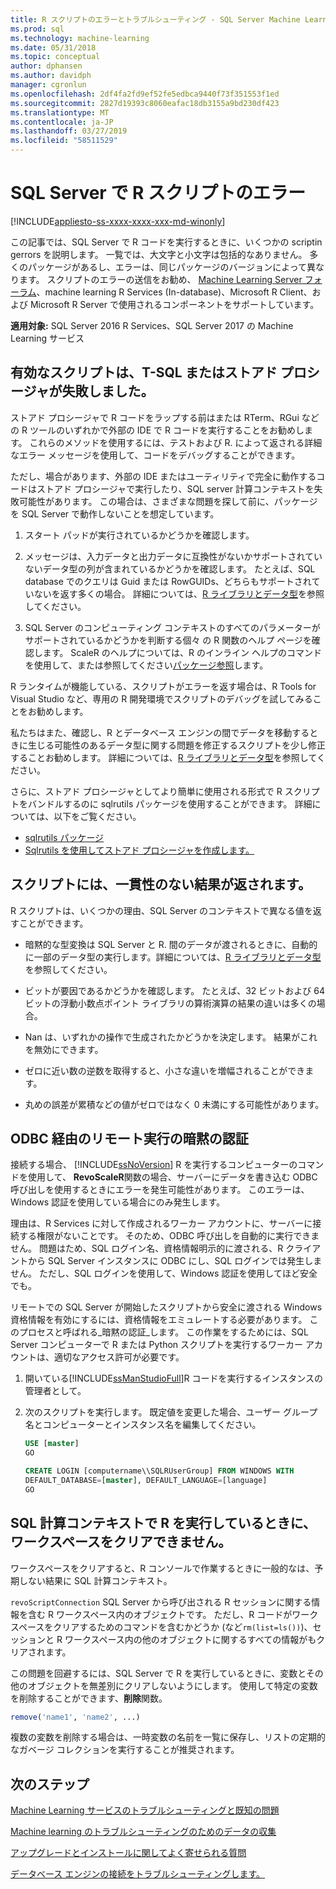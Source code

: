 ```yaml
---
title: R スクリプトのエラーとトラブルシューティング - SQL Server Machine Learning サービス
ms.prod: sql
ms.technology: machine-learning
ms.date: 05/31/2018
ms.topic: conceptual
author: dphansen
ms.author: davidph
manager: cgronlun
ms.openlocfilehash: 2df4fa2fd9ef52fe5edbca9440f73f351553f1ed
ms.sourcegitcommit: 2827d19393c8060eafac18db3155a9bd230df423
ms.translationtype: MT
ms.contentlocale: ja-JP
ms.lasthandoff: 03/27/2019
ms.locfileid: "58511529"
---
```

# <a name="r-scripting-errors-in-sql-server"></a>SQL Server で R スクリプトのエラー
[!INCLUDE[appliesto-ss-xxxx-xxxx-xxx-md-winonly](../includes/appliesto-ss-xxxx-xxxx-xxx-md-winonly.md)]

この記事では、SQL Server で R コードを実行するときに、いくつかの scriptin gerrors を説明します。 一覧では、大文字と小文字は包括的なありません。 多くのパッケージがあるし、エラーは、同じパッケージのバージョンによって異なります。 スクリプトのエラーの送信をお勧め、 [Machine Learning Server フォーラム](https://social.msdn.microsoft.com/Forums/en-US/home?category=MicrosoftR)、machine learning R Services (In-database)、Microsoft R Client、および Microsoft R Server で使用されるコンポーネントをサポートしています。

**適用対象:** SQL Server 2016 R Services、SQL Server 2017 の Machine Learning サービス


## <a name="valid-script-fails-in-t-sql-or-in-stored-procedures"></a>有効なスクリプトは、T-SQL またはストアド プロシージャが失敗しました。

ストアド プロシージャで R コードをラップする前はまたは RTerm、RGui などの R ツールのいずれかで外部の IDE で R コードを実行することをお勧めします。 これらのメソッドを使用するには、テストおよび R. によって返される詳細なエラー メッセージを使用して、コードをデバッグすることができます。

ただし、場合があります、外部の IDE またはユーティリティで完全に動作するコードはストアド プロシージャで実行したり、SQL server 計算コンテキストを失敗可能性があります。 この場合は、さまざまな問題を探して前に、パッケージを SQL Server で動作しないことを想定しています。

1. スタート パッドが実行されているかどうかを確認します。

2. メッセージは、入力データと出力データに互換性がないかサポートされていないデータ型の列が含まれているかどうかを確認します。 たとえば、SQL database でのクエリは Guid または RowGUIDs、どちらもサポートされていないを返す多くの場合。 詳細については、[R ライブラリとデータ型](r/r-libraries-and-data-types.md)を参照してください。

3. SQL Server のコンピューティング コンテキストのすべてのパラメーターがサポートされているかどうかを判断する個々 の R 関数のヘルプ ページを確認します。 ScaleR のヘルプについては、R のインライン ヘルプのコマンドを使用して、または参照してください[パッケージ参照](https://docs.microsoft.com/r-server/r-reference/revoscaler/revoscaler)します。

R ランタイムが機能している、スクリプトがエラーを返す場合は、R Tools for Visual Studio など、専用の R 開発環境でスクリプトのデバッグを試してみることをお勧めします。

私たちはまた、確認し、R とデータベース エンジンの間でデータを移動するときに生じる可能性のあるデータ型に関する問題を修正するスクリプトを少し修正することお勧めします。 詳細については、[R ライブラリとデータ型](r/r-libraries-and-data-types.md)を参照してください。

さらに、ストアド プロシージャとしてより簡単に使用される形式で R スクリプトをバンドルするのに sqlrutils パッケージを使用することができます。 詳細については、以下をご覧ください。
* [sqlrutils パッケージ](r/ref-r-sqlrutils.md)
* [Sqlrutils を使用してストアド プロシージャを作成します。](r/how-to-create-a-stored-procedure-using-sqlrutils.md)

## <a name="script-returns-inconsistent-results"></a>スクリプトには、一貫性のない結果が返されます。

R スクリプトは、いくつかの理由、SQL Server のコンテキストで異なる値を返すことができます。

- 暗黙的な型変換は SQL Server と R. 間のデータが渡されるときに、自動的に一部のデータ型の実行します。詳細については、[R ライブラリとデータ型](r/r-libraries-and-data-types.md)を参照してください。

- ビットが要因であるかどうかを確認します。 たとえば、32 ビットおよび 64 ビットの浮動小数点ポイント ライブラリの算術演算の結果の違いは多くの場合。

- Nan は、いずれかの操作で生成されたかどうかを決定します。 結果がこれを無効にできます。

- ゼロに近い数の逆数を取得すると、小さな違いを増幅されることができます。

- 丸めの誤差が累積などの値がゼロではなく 0 未満にする可能性があります。

## <a name="implied-authentication-for-remote-execution-via-odbc"></a>ODBC 経由のリモート実行の暗黙の認証

接続する場合、 [!INCLUDE[ssNoVersion](../includes/ssnoversion-md.md)] R を実行するコンピューターのコマンドを使用して、 **RevoScaleR**関数の場合、サーバーにデータを書き込む ODBC 呼び出しを使用するときにエラーを発生可能性があります。 このエラーは、Windows 認証を使用している場合にのみ発生します。

理由は、R Services に対して作成されるワーカー アカウントに、サーバーに接続する権限がないことです。 そのため、ODBC 呼び出しを自動的に実行できません。 問題はため、SQL ログイン名、資格情報明示的に渡される、R クライアントから SQL Server インスタンスに ODBC にし、SQL ログインでは発生しません。 ただし、SQL ログインを使用して、Windows 認証を使用してほど安全でも。

リモートでの SQL Server が開始したスクリプトから安全に渡される Windows 資格情報を有効にするには、資格情報をエミュレートする必要があります。 このプロセスと呼ばれる_暗黙の認証_します。 この作業をするためには、SQL Server コンピューターで R または Python スクリプトを実行するワーカー アカウントは、適切なアクセス許可が必要です。

1. 開いている[!INCLUDE[ssManStudioFull](../includes/ssmanstudiofull-md.md)]R コードを実行するインスタンスの管理者として。

2. 次のスクリプトを実行します。 既定値を変更した場合、ユーザー グループ名とコンピューターとインスタンス名を編集してください。

    ```sql
    USE [master]
    GO
    
    CREATE LOGIN [computername\\SQLRUserGroup] FROM WINDOWS WITH
    DEFAULT_DATABASE=[master], DEFAULT_LANGUAGE=[language]
    GO
    ```

## <a name="avoid-clearing-the-workspace-while-youre-running-r-in-a-sql-compute-context"></a>SQL 計算コンテキストで R を実行しているときに、ワークスペースをクリアできません。

ワークスペースをクリアすると、R コンソールで作業するときに一般的なは、予期しない結果に SQL 計算コンテキスト。

`revoScriptConnection` SQL Server から呼び出される R セッションに関する情報を含む R ワークスペース内のオブジェクトです。 ただし、R コードがワークスペースをクリアするためのコマンドを含むかどうか (など`rm(list=ls())`)、セッションと R ワークスペース内の他のオブジェクトに関するすべての情報がもクリアされます。

この問題を回避するには、SQL Server で R を実行しているときに、変数とその他のオブジェクトを無差別にクリアしないようにします。 使用して特定の変数を削除することができます、**削除**関数。

```R
remove('name1', 'name2', ...)
```

複数の変数を削除する場合は、一時変数の名前を一覧に保存し、リストの定期的なガベージ コレクションを実行することが推奨されます。



## <a name="next-steps"></a>次のステップ

[Machine Learning サービスのトラブルシューティングと既知の問題](machine-learning-troubleshooting-faq.md)

[Machine learning のトラブルシューティングのためのデータの収集](data-collection-ml-troubleshooting-process.md)

[アップグレードとインストールに関してよく寄せられる質問](r/upgrade-and-installation-faq-sql-server-r-services.md)

[データベース エンジンの接続をトラブルシューティングします。](../database-engine/configure-windows/troubleshoot-connecting-to-the-sql-server-database-engine.md)
